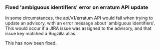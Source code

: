 ### Fixed 'ambiguous identifiers' error on erratum API update

In some circumstances, the api/v1/erratum API would fail when
trying to update an advisory, with an error message about
'ambiguous identifiers'. This would occur if a JIRA issue
was assigned to the advisory, and that issue key matched a
Bugzilla alias.

This has now been fixed.
